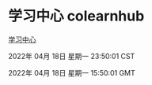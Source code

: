 # 学习中心 colearnhub
[学习中心](http://59.174.24.91:56308/colearnhub/)

2022年 04月 18日 星期一 23:50:01 CST

2022年 04月 18日 星期一 15:50:01 GMT
